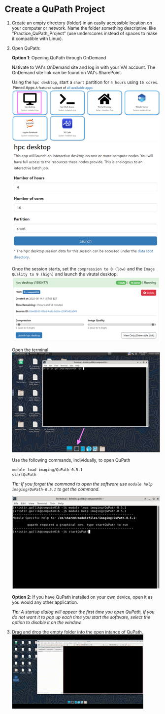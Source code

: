 # Create a QuPath Project
1. Create an empty directory (folder) in an easily accessible location on your computer or network. Name the folder something descriptive, like "Practice_QuPath_Project" (use underscores instead of spaces to make it compatible with Linux).
2. Open QuPath:

    **Option 1**: Opening QuPath through OnDemand
    
    Nativate to VAI's OnDemand site and log in with your VAI account. The OnDemand site link can be found on VAI's SharePoint.

    Using the `hpc desktop`, start a `short` partition for `4 hours` using `16 cores`.
    ![Image of OnDemand Options](/Tutorials/Tutorial_Imgs/OnDemand_pic.png)
    ![Image of short partition settings](/Tutorials/Tutorial_Imgs/OnDemand_short_partition_pic.png)
    
    Once the session starts, set the `compression to 0 (low)` and the `Image Quality to 9 (high)` and launch the virutal desktop.
    ![Image of Virtual Desktop settings](/Tutorials/Tutorial_Imgs/OnDemand_desktop_settings_pic.png)

    Open the terminal
    ![Picture of Terminal window and app location](/Tutorials/Tutorial_Imgs/Terimal_pic.png)

    Use the following commands, individually, to open QuPath
    ```
    module load imaging/QuPath-0.5.1
    startQuPath
    ```
    *Tip: If you forget the command to open the software use `module help imaging/QuPath-0.5.1` to get the command.*

    ![Terminal Commands to Open QuPath](/Tutorials/Tutorial_Imgs/Terimal_Commands_pic.png)

    **Option 2**: If you have QuPath installed on your own device, open it as you would any other application.

    *Tip: A startup dialog will appear the first time you open QuPath, if you do not want it to pop up each time you start the software, select the option to disable it on the window.*


3. Drag and drop the empty folder into the open intance of QuPath.
    ![Creating a Project](/Tutorials/Tutorial_Imgs/Create_QuPath_Project.gif)
    
    
    